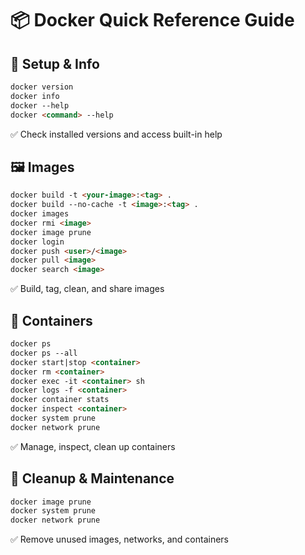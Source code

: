 # 📦 Docker Quick Reference Guide

## 🔧 Setup & Info

```markdown
docker version
docker info
docker --help
docker <command> --help
```
✅ Check installed versions and access built-in help

## 🖼 Images

```markdown
docker build -t <your-image>:<tag> .
docker build --no-cache -t <image>:<tag> .
docker images
docker rmi <image>
docker image prune
docker login
docker push <user>/<image>
docker pull <image>
docker search <image>
```
✅ Build, tag, clean, and share images

## 🚀 Containers

```markdown
docker ps
docker ps --all
docker start|stop <container>
docker rm <container>
docker exec -it <container> sh
docker logs -f <container>
docker container stats
docker inspect <container>
docker system prune
docker network prune
```
✅ Manage, inspect, clean up containers 

## 🧽 Cleanup & Maintenance

```markdown
docker image prune
docker system prune
docker network prune
```
✅ Remove unused images, networks, and containers